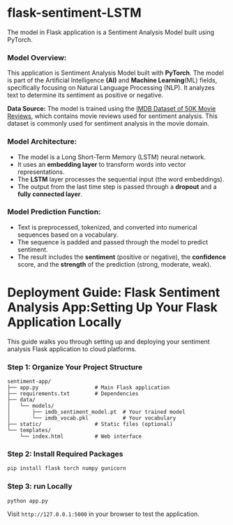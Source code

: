 # flask-sentiment-LSTM
The model in Flask application is a Sentiment Analysis Model built using PyTorch. 
        <h3>Model Overview:</h3>
        <p>This application is Sentiment Analysis Model built with <strong>PyTorch</strong>. The model is part of the Artificial Intelligence <strong>(AI)</strong> and <strong>Machine Learning</strong>(ML) fields, specifically focusing on Natural Language Processing (NLP). It analyzes text to determine its sentiment as positive or negative.</p>
        <p><strong>Data Source:</strong> The model is trained using the <a href="https://www.kaggle.com/datasets/lakshmi25npathi/imdb-dataset-of-50k-movie-reviews" target="_blank">IMDB Dataset of 50K Movie Reviews</a>, which contains movie reviews used for sentiment analysis. This dataset is commonly used for sentiment analysis in the movie domain.</p>
        <h3>Model Architecture:</h3>
        <ul>
            <li>The model is a Long Short-Term Memory (LSTM) neural network.</li>
            <li>It uses an <strong>embedding layer</strong> to transform words into vector representations.</li>
            <li>The <strong>LSTM</strong> layer processes the sequential input (the word embeddings).</li>
            <li>The output from the last time step is passed through a <strong>dropout</strong> and a <strong>fully connected layer</strong>.</li>
        </ul>
        <h3>Model Prediction Function:</h3>
        <ul>
            <li>Text is preprocessed, tokenized, and converted into numerical sequences based on a vocabulary.</li>
            <li>The sequence is padded and passed through the model to predict sentiment.</li>
            <li>The result includes the <strong>sentiment</strong> (positive or negative), the <strong>confidence</strong> score, and the <strong>strength</strong> of the prediction (strong, moderate, weak).</li>
        </ul>

# Deployment Guide: Flask Sentiment Analysis App:Setting Up Your Flask Application Locally

This guide walks you through setting up and deploying your sentiment analysis Flask application to cloud platforms.

### Step 1: Organize Your Project Structure
```
sentiment-app/
├── app.py                  # Main Flask application
├── requirements.txt        # Dependencies
├── data/
│   └── models/
│       ├── imdb_sentiment_model.pt  # Your trained model
│       └── imdb_vocab.pkl           # Your vocabulary
├── static/                 # Static files (optional)
└── templates/
    └── index.html          # Web interface
```

### Step 2: Install Required Packages
```bash
pip install flask torch numpy gunicorn
```

### Step 3: run Locally
```bash
python app.py
```
Visit `http://127.0.0.1:5000` in your browser to test the application.

